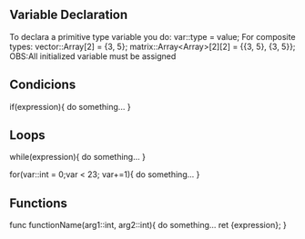 ## Variable Declaration
To declara a primitive type variable you do:
var::type = value;
For composite types:
vector::Array<int>[2] = {3, 5};
matrix::Array<Array<int>>[2][2] = {{3, 5}, {3, 5}};
OBS:All initialized variable must be assigned

## Condicions
if(expression){
    do something...
}

## Loops
while(expression){
    do something...
}

for(var::int = 0;var < 23; var+=1){
    do something...
}

## Functions
func functionName(arg1::int, arg2::int){
    do something...
    ret {expression};
}